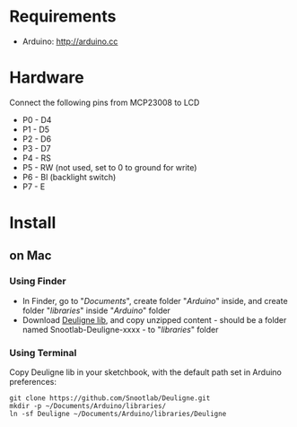 # Requirements

* Arduino: http://arduino.cc

# Hardware

Connect the following pins from MCP23008 to LCD

* P0 - D4
* P1 - D5
* P2 - D6
* P3 - D7
* P4 - RS
* P5 - RW (not used, set to 0 to ground for write)
* P6 - Bl (backlight switch)
* P7 - E

# Install

## on Mac

### Using Finder

* In Finder, go to "_Documents_", create folder "_Arduino_" inside, and create folder "_libraries_" inside "_Arduino_" folder
* Download [Deuligne lib](http://github.com/Snootlab/Deuligne/zipball/master), and copy unzipped content - should be a folder named Snootlab-Deuligne-xxxx - to "_libraries_" folder

### Using Terminal

Copy Deuligne lib in your sketchbook, with the default path set in Arduino preferences:

    git clone https://github.com/Snootlab/Deuligne.git
    mkdir -p ~/Documents/Arduino/libraries/
    ln -sf Deuligne ~/Documents/Arduino/libraries/Deuligne
